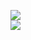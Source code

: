 [![](https://img.shields.io/badge/Made%20With-Github%20Spray-lightgrey.svg?style=for-the-badge&logo=github)](https://github.com/Annihil/github-spray#31247)  
[![](https://i.imgur.com/2DrTn0Z.gif)](https://github.com/Annihil/github-spray)